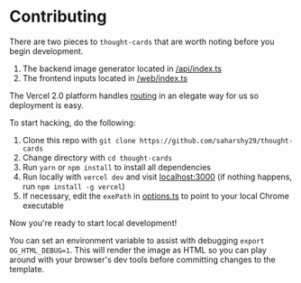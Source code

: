 # Contributing

There are two pieces to `thought-cards` that are worth noting before you begin development.

1. The backend image generator located in [/api/index.ts](https://github.com/saharshy29/thought-cards/blob/master/api/index.ts)
2. The frontend inputs located in [/web/index.ts](https://github.com/saharshy29/tought-cards/blob/master/web/index.ts)

The Vercel 2.0 platform handles [routing](https://github.com/saharshy29/thought-cards/blob/f2849aafa6d50a56658b8835678659ccf3837b7d/now.json#L6) in an elegate way for us so deployment is easy.

To start hacking, do the following:

1. Clone this repo with `git clone https://github.com/saharshy29/thought-cards`
2. Change directory with `cd thought-cards`
3. Run `yarn` or `npm install` to install all dependencies
4. Run locally with `vercel dev` and visit [localhost:3000](http://localhost:3000) (if nothing happens, run `npm install -g vercel`)
5. If necessary, edit the `exePath` in [options.ts](https://github.com/saharshy29/thought-cards/blob/master/api/_lib/options.ts) to point to your local Chrome executable

Now you're ready to start local development!

You can set an environment variable to assist with debugging `export OG_HTML_DEBUG=1`. This will render the image as HTML so you can play around with your browser's dev tools before committing changes to the template.
